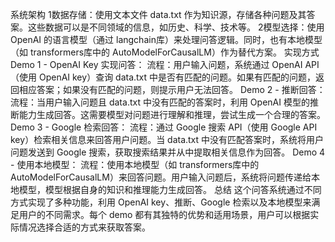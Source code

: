 系统架构
1数据存储：使用文本文件 data.txt 作为知识源，存储各种问题及其答案。这些数据可以是不同领域的信息，如历史、科学、技术等。
2模型选择：使用 OpenAI 的语言模型（通过 langchain库）来处理问答逻辑。同时，也有本地模型（如 transformers库中的 AutoModelForCausalLM）作为替代方案。
实现方式
Demo 1 - OpenAI Key 实现问答：
流程：用户输入问题，系统通过 OpenAI API（使用 OpenAI key）查询 data.txt 中是否有匹配的问题。如果有匹配的问题，返回相应答案；如果没有匹配的问题，则提示用户无法回答。
Demo 2 - 推断回答：
流程：当用户输入问题且 data.txt 中没有匹配的答案时，利用 OpenAI 模型的推断能力生成回答。这需要模型对问题进行理解和推理，尝试生成一个合理的答案。
Demo 3 - Google 检索回答：
流程：通过 Google 搜索 API（使用 Google API key）检索相关信息来回答用户问题。当 data.txt 中没有匹配答案时，系统将用户问题发送到 Google 搜索，获取搜索结果并从中提取相关信息作为回答。
Demo 4 - 使用本地模型：
流程：使用本地模型（如 transformers库中的 AutoModelForCausalLM）来回答问题。用户输入问题后，系统将问题传递给本地模型，模型根据自身的知识和推理能力生成回答。
总结
这个问答系统通过不同方式实现了多种功能，利用 OpenAI key、推断、Google 检索以及本地模型来满足用户的不同需求。每个 demo 都有其独特的优势和适用场景，用户可以根据实际情况选择合适的方式来获取答案。
